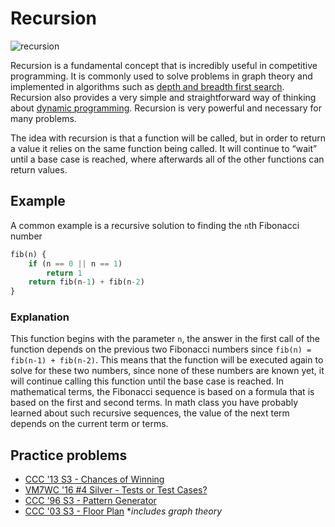 # Recursion

![recursion](https://i.stack.imgur.com/CLwKE.jpg)

Recursion is a fundamental concept that is incredibly useful in competitive programming. It is commonly used to solve problems in graph theory and implemented in algorithms such as [depth and breadth first search](graph). Recursion also provides a very simple and straightforward way of thinking about [dynamic programming](dp). Recursion is very powerful and necessary for many problems.

The idea with recursion is that a function will be called, but in order to return a value it relies on the same function being called. It will continue to “wait” until a base case is reached, where afterwards all of the other functions can return values.

## Example
A common example is a recursive solution to finding the `n`th Fibonacci number
 
```python
fib(n) {
	if (n == 0 || n == 1)
		return 1
	return fib(n-1) + fib(n-2)
}
```
### Explanation 
This function begins with the parameter `n`, the answer in the first call of the function depends on the previous two Fibonacci numbers since `fib(n) = fib(n-1) + fib(n-2)`. This means that the function will be executed again to solve for these two numbers, since none of these numbers are known yet, it will continue calling this function until the base case is reached. In mathematical terms, the Fibonacci sequence is based on a formula that is based on the first and second terms. In math class you have probably learned about such recursive sequences, the value of the next term depends on the current term or terms.
 
## Practice problems
- [CCC '13 S3 - Chances of Winning](https://dmoj.ca/problem/ccc13s3)
- [VM7WC '16 #4 Silver - Tests or Test Cases?](https://dmoj.ca/problem/vmss7wc16c4p2)
- [CCC '96 S3 - Pattern Generator](https://dmoj.ca/problem/ccc96s3)
- [CCC '03 S3 - Floor Plan](https://dmoj.ca/problem/ccc03s3) **includes graph theory*

